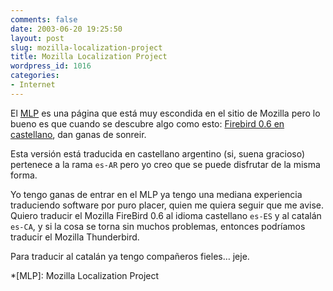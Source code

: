 ```yaml
---
comments: false
date: 2003-06-20 19:25:50
layout: post
slug: mozilla-localization-project
title: Mozilla Localization Project
wordpress_id: 1016
categories:
- Internet
---
```


El [MLP](http://www.mozilla.org/projects/l10n/mlp.html) es una página que está muy escondida en el sitio de Mozilla pero lo bueno es que cuando se descubre algo como esto: [Firebird 0.6 en castellano](http://usuarios.lycos.es/phoenixargentina/), dan ganas de sonreir.





Esta versión está traducida en castellano argentino (si, suena gracioso) pertenece a la rama `es-AR` pero yo creo que se puede disfrutar de la misma forma.





Yo tengo ganas de entrar en el MLP ya tengo una mediana experiencia traduciendo software por puro placer, quien me quiera seguir que me avise. Quiero traducir el Mozilla FireBird 0.6 al idioma castellano `es-ES` y al catalán `es-CA`, y si la cosa se torna sin muchos problemas, entonces podríamos traducir el Mozilla Thunderbird.





Para traducir al catalán ya tengo compañeros fieles… jeje.




 
  *[MLP]: Mozilla Localization Project
